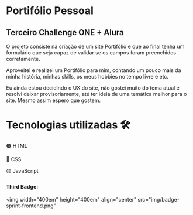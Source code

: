 <h1>Portifólio Pessoal</h1>
<h2>Terceiro Challenge ONE + Alura</h2>

<p>O projeto consiste na criação de um site Portifólio e que ao final tenha um formulário que seja capaz de validar se os campos foram preenchidos corretamente.</p>

<p>Aproveitei e realizei um Portifólio para mim, contando um pouco mais da minha história, minhas skills, os meus hobbies no tempo livre e etc.</p>

<p>Eu ainda estou decidindo o UX do site, não gostei muito do tema atual e resolvi deixar provisoriamente, até ter ideia de uma temática melhor para o site. Mesmo assim espero que gostem.</p>

<h1>Tecnologias utilizadas &#128736;</h1>
<p>&#128992; HTML</p>
<p>&#128309; CSS</p>
<p>&#128993; JavaScript</p>

#### Third Badge:
<img width="400em" height="400em" align="center" src="img/badge-sprint-frontend.png"
